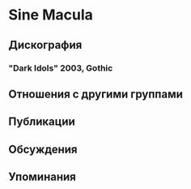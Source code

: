# Sine Macula



## Дискография

### "Dark Idols" 2003, Gothic




## Отношения с другими группами


## Публикации


## Обсуждения


## Упоминания

